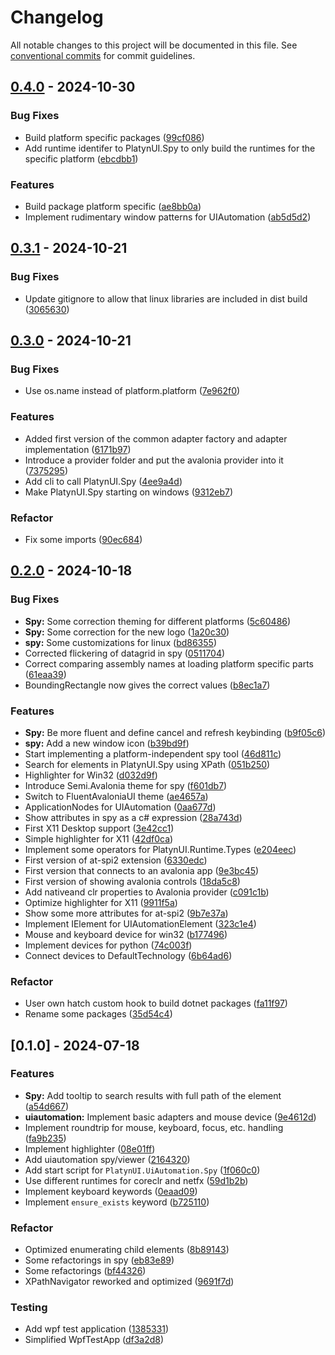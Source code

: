 # Changelog

All notable changes to this project will be documented in this file. See [conventional commits](https://www.conventionalcommits.org/) for commit guidelines.

## [0.4.0](https://github.com/imbus/robotframework-PlatynUI/compare/v0.3.1..v0.4.0) - 2024-10-30

### Bug Fixes

- Build platform specific packages ([99cf086](https://github.com/imbus/robotframework-PlatynUI/commit/99cf0868ed53201e57e25f91b22dc0fca113ec2e))
- Add runtime identifer to PlatynUI.Spy to only build the runtimes for the specific platform ([ebcdbb1](https://github.com/imbus/robotframework-PlatynUI/commit/ebcdbb1c211635b50903f65b6dca8205e9772fbb))


### Features

- Build package platform specific ([ae8bb0a](https://github.com/imbus/robotframework-PlatynUI/commit/ae8bb0a33fd8cd667842f477556ee202c7983a88))
- Implement rudimentary window patterns for UIAutomation ([ab5d5d2](https://github.com/imbus/robotframework-PlatynUI/commit/ab5d5d2d54841f45611fb74a4db128381fe1f6b1))


## [0.3.1](https://github.com/imbus/robotframework-PlatynUI/compare/v0.3.0..v0.3.1) - 2024-10-21

### Bug Fixes

- Update gitignore to allow that linux libraries are included in dist build ([3065630](https://github.com/imbus/robotframework-PlatynUI/commit/3065630832a057b362ab58b6ef7efc043ed1b661))


## [0.3.0](https://github.com/imbus/robotframework-PlatynUI/compare/v0.2.0..v0.3.0) - 2024-10-21

### Bug Fixes

- Use os.name instead of platform.platform ([7e962f0](https://github.com/imbus/robotframework-PlatynUI/commit/7e962f0b4f5802e548396c051754de29c15b5b8c))


### Features

- Added first version of the common adapter factory and adapter implementation ([6171b97](https://github.com/imbus/robotframework-PlatynUI/commit/6171b97b8cdafd0cddac47fb75580ee76efcecd8))
- Introduce a provider folder and put the avalonia provider into it ([7375295](https://github.com/imbus/robotframework-PlatynUI/commit/737529544ceaea7389dcdc3f66f6646557889e62))
- Add cli to call PlatynUI.Spy ([4ee9a4d](https://github.com/imbus/robotframework-PlatynUI/commit/4ee9a4d4fe89fe738e9e71619accfde9e35fadd6))
- Make PlatynUI.Spy starting on windows ([9312eb7](https://github.com/imbus/robotframework-PlatynUI/commit/9312eb75535b3b55866f02acbdf2122ebac5a285))


### Refactor

- Fix some imports ([90ec684](https://github.com/imbus/robotframework-PlatynUI/commit/90ec6840562d5dd4f28bbfa2957b46950e296e44))


## [0.2.0](https://github.com/imbus/robotframework-PlatynUI/compare/v0.1.0..v0.2.0) - 2024-10-18

### Bug Fixes

- **Spy:** Some correction theming for different platforms ([5c60486](https://github.com/imbus/robotframework-PlatynUI/commit/5c604867abe107e71c5bdcad8ed1272fea4691a2))
- **Spy:** Some correction for the new logo ([1a20c30](https://github.com/imbus/robotframework-PlatynUI/commit/1a20c306d847eed42abdc27f2317f60ebd21ed69))
- **spy:** Some customizations for linux ([bd86355](https://github.com/imbus/robotframework-PlatynUI/commit/bd863557c0d9fc8dec3766912bcb20762a97f808))
- Corrected flickering of datagrid in spy ([0511704](https://github.com/imbus/robotframework-PlatynUI/commit/05117041bb8ccd37687ef95afb3f2412e85e704c))
- Correct comparing assembly names at loading platform specific parts ([61eaa39](https://github.com/imbus/robotframework-PlatynUI/commit/61eaa398829f7019081b9b2a189de88e4757f43f))
- BoundingRectangle now gives the correct values ([b8ec1a7](https://github.com/imbus/robotframework-PlatynUI/commit/b8ec1a7268e2b883bffb7a55383e8928fe168df5))


### Features

- **Spy:** Be more fluent and define cancel and refresh keybinding ([b9f05c6](https://github.com/imbus/robotframework-PlatynUI/commit/b9f05c6fb4be56bceec3d3b7129c65ab26079ed2))
- **spy:** Add a new window icon ([b39bd9f](https://github.com/imbus/robotframework-PlatynUI/commit/b39bd9f6e346b7a89adfbec870c24b52dcb16c5f))
- Start implementing a platform-independent spy tool ([46d811c](https://github.com/imbus/robotframework-PlatynUI/commit/46d811c6a5cda5590af45e0aa3fde133fef6d33c))
- Search for elements in PlatynUI.Spy using XPath ([051b250](https://github.com/imbus/robotframework-PlatynUI/commit/051b25054e450452ba6b6b3c648855aa446f8ac7))
- Highlighter for Win32 ([d032d9f](https://github.com/imbus/robotframework-PlatynUI/commit/d032d9f272238e93659d16b212c8e04d6068ff67))
- Introduce Semi.Avalonia theme for spy ([f601db7](https://github.com/imbus/robotframework-PlatynUI/commit/f601db7b27344347285b08a8084efdc859fb168b))
- Switch to FluentAvaloniaUI theme ([ae4657a](https://github.com/imbus/robotframework-PlatynUI/commit/ae4657a826ea6459bf163559d5658d153cb2d5b2))
- ApplicationNodes for UIAutomation ([0aa677d](https://github.com/imbus/robotframework-PlatynUI/commit/0aa677d5c85c77c87534c88b535c3318676f75bc))
- Show attributes in spy as a c# expression ([28a743d](https://github.com/imbus/robotframework-PlatynUI/commit/28a743d87f755aa03baad18ecec2be5e865103f4))
- First X11 Desktop support ([3e42cc1](https://github.com/imbus/robotframework-PlatynUI/commit/3e42cc1a651a0338d47732e0d1ffbb79eae86574))
- Simple highlighter for X11 ([42df0ca](https://github.com/imbus/robotframework-PlatynUI/commit/42df0ca5837b8450cb4d1755a155901222b68188))
- Implement some operators for PlatynUI.Runtime.Types ([e204eec](https://github.com/imbus/robotframework-PlatynUI/commit/e204eecfb4e586426f304fba96dc15811c4694cd))
- First version of at-spi2 extension ([6330edc](https://github.com/imbus/robotframework-PlatynUI/commit/6330edc7e5029a72f4b8a2540ce932b68fb14620))
- First version that connects to an avalonia app ([9e3bc45](https://github.com/imbus/robotframework-PlatynUI/commit/9e3bc451c8a752a13709a8be3415bd0c08284e65))
- First version of showing avalonia controls ([18da5c8](https://github.com/imbus/robotframework-PlatynUI/commit/18da5c824db79a58edc4fb83c6d59634602bf5a3))
- Add nativeand clr properties to Avalonia provider ([c091c1b](https://github.com/imbus/robotframework-PlatynUI/commit/c091c1b1697d5b33b8c8355e66820970f33b1a04))
- Optimize highlighter for X11 ([9911f5a](https://github.com/imbus/robotframework-PlatynUI/commit/9911f5a7655f98857a257c934d6a310f558f177e))
- Show some more attributes for at-spi2 ([9b7e37a](https://github.com/imbus/robotframework-PlatynUI/commit/9b7e37acc5c976943998fc8539dad8faf0b088b7))
- Implement IElement for UIAutomationElement ([323c1e4](https://github.com/imbus/robotframework-PlatynUI/commit/323c1e440c8cc44d19c4737941d45c3b34851355))
- Mouse and keyboard device for win32 ([b177496](https://github.com/imbus/robotframework-PlatynUI/commit/b177496453bb7ad9b5e239608f46c0530fc5610f))
- Implement devices for python ([74c003f](https://github.com/imbus/robotframework-PlatynUI/commit/74c003fc830940ce3e3db4e24a7f7cb8a0374842))
- Connect devices to DefaultTechnology ([6b64ad6](https://github.com/imbus/robotframework-PlatynUI/commit/6b64ad68f8c9ca7fff937701c0e85b85d7d5d3b8))


### Refactor

- User own hatch custom hook to build dotnet packages ([fa11f97](https://github.com/imbus/robotframework-PlatynUI/commit/fa11f97c9530b9c8fc2dc1d1291e33c18238be6e))
- Rename some packages ([35d54c4](https://github.com/imbus/robotframework-PlatynUI/commit/35d54c4d3d9f3428d33a9d5decf2d8f9b262c455))


## [0.1.0] - 2024-07-18

### Features

- **Spy:** Add tooltip to search results with full path of the element ([a54d667](https://github.com/imbus/robotframework-PlatynUI/commit/a54d66787dff2efb8351ffbc704eb8db63a2458f))
- **uiautomation:** Implement basic adapters and mouse device ([9e4612d](https://github.com/imbus/robotframework-PlatynUI/commit/9e4612d1ce79cbc34ae1466f38a23aa4fcdadf8e))
- Implement roundtrip for mouse, keyboard, focus, etc. handling ([fa9b235](https://github.com/imbus/robotframework-PlatynUI/commit/fa9b235cb2c5d9533c8cca6f0e8c1811da48ffd4))
- Implement highlighter ([08e01ff](https://github.com/imbus/robotframework-PlatynUI/commit/08e01ff1b1bb63cf206cf8406f01e8ea4a4ffea5))
- Add uiautomation spy/viewer ([2164320](https://github.com/imbus/robotframework-PlatynUI/commit/216432058b3f1dcc910f0ff2748a2ba4d0c04993))
- Add start script for `PlatynUI.UiAutomation.Spy` ([1f060c0](https://github.com/imbus/robotframework-PlatynUI/commit/1f060c071fa1732b0d4efd9052f8d4a953a7ad2d))
- Use different runtimes for coreclr and netfx ([59d1b2b](https://github.com/imbus/robotframework-PlatynUI/commit/59d1b2b18a7173fc4511f50954a527a53beaa3a6))
- Implement keyboard keywords ([0eaad09](https://github.com/imbus/robotframework-PlatynUI/commit/0eaad098133bf294608b852819afbf69356f3f24))
- Implement `ensure_exists` keyword ([b725110](https://github.com/imbus/robotframework-PlatynUI/commit/b725110f201204698e3af7cadbfaae94aeb220e7))


### Refactor

- Optimized enumerating child elements ([8b89143](https://github.com/imbus/robotframework-PlatynUI/commit/8b891437d27215dc7b52d96e1b60bf395f0d11b4))
- Some refactorings in spy ([eb83e89](https://github.com/imbus/robotframework-PlatynUI/commit/eb83e89d2b5e50ec4b4406c715e5650f6f1e3f56))
- Some refactorings ([bf44326](https://github.com/imbus/robotframework-PlatynUI/commit/bf44326da986077ec7ad944c859113ce86a23ce9))
- XPathNavigator reworked and optimized ([9691f7d](https://github.com/imbus/robotframework-PlatynUI/commit/9691f7dde8b9fb55b27499b2965fc5073533a238))


### Testing

- Add wpf test application ([1385331](https://github.com/imbus/robotframework-PlatynUI/commit/1385331260f022a45328cc2f7921d7cf144beab4))
- Simplified WpfTestApp ([df3a2d8](https://github.com/imbus/robotframework-PlatynUI/commit/df3a2d8d9efe347f33f020299b98a405e817553e))


<!-- generated by git-cliff -->
